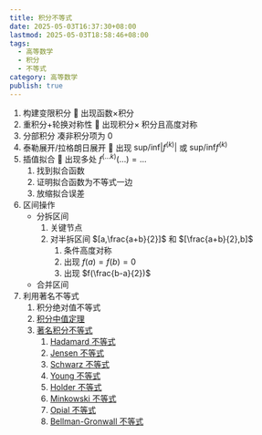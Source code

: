 ```yaml
---
title: 积分不等式
date: 2025-05-03T16:37:30+08:00
lastmod: 2025-05-03T18:58:46+08:00
tags:
  - 高等数学
  - 积分
  - 不等式
category: 高等数学
publish: true
---
```


1. 构建变限积分 🔗 出现函数$\times$积分
2. 重积分+轮换对称性 🔗 出现积分$\times$ 积分且高度对称
3. 分部积分 凑非积分项为 $0$
4. 泰勒展开/拉格朗日展开 🔗 出现 $\mathrm{sup/inf}|f^{(k)}|$ 或 $\mathrm{sup/inf} f^{(k)}$
5. 插值拟合 🔗 出现多处 $f^{(\dots k)}(\dots)=\dots$ 
	1. 找到拟合函数
	2. 证明拟合函数为不等式一边
	3. 放缩拟合误差
6. 区间操作
	- 分拆区间
		1. 关键节点
		2. 对半拆区间 $[a,\frac{a+b}{2}]$ 和 $[\frac{a+b}{2},b]$
			1. 条件高度对称
			2. 出现 $f(a)=f(b)=0$
			3. 出现 $f(\frac{b-a}{2})$
	- 合并区间
7. 利用著名不等式
	1. 积分绝对值不等式
	2. [积分中值定理](./%E7%A7%AF%E5%88%86%E4%B8%AD%E5%80%BC%E5%AE%9A%E7%90%86.md)
	3. [著名积分不等式](./%E8%91%97%E5%90%8D%E7%A7%AF%E5%88%86%E4%B8%8D%E7%AD%89%E5%BC%8F.md)
		1. [Hadamard 不等式](./Hadamard%20%E4%B8%8D%E7%AD%89%E5%BC%8F.md)
		2. [Jensen 不等式](./Jensen%20%E4%B8%8D%E7%AD%89%E5%BC%8F.md)
		3. [Schwarz 不等式](./Schwarz%20%E4%B8%8D%E7%AD%89%E5%BC%8F.md)
		4. [Young 不等式](./Young%20%E4%B8%8D%E7%AD%89%E5%BC%8F.md)
		5. [Holder 不等式](./Holder%20%E4%B8%8D%E7%AD%89%E5%BC%8F.md)
		6. [Minkowski 不等式](./Minkowski%20%E4%B8%8D%E7%AD%89%E5%BC%8F.md)
		7. [Opial 不等式](./Opial%20%E4%B8%8D%E7%AD%89%E5%BC%8F.md)
		8. [Bellman-Gronwall 不等式](./Bellman-Gronwall%20%E4%B8%8D%E7%AD%89%E5%BC%8F.md)
